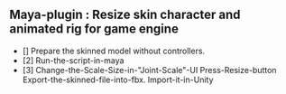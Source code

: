 ## Maya-plugin : Resize skin character and animated rig for game engine
- [] Prepare the skinned model without controllers.
- [2] Run-the-script-in-maya
- [3] Change-the-Scale-Size-in-"Joint-Scale"-UI
Press-Resize-button
Export-the-skinned-file-into-fbx.
Import-it-in-Unity
